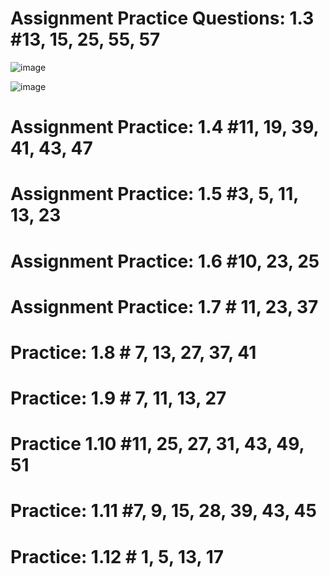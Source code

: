 # Assignment Practice Questions: 1.3 #13, 15, 25, 55, 57

![image](https://github.com/user-attachments/assets/57d3f0f5-4342-4ee8-a945-7ce4ccfbf5d8)

![image](https://github.com/user-attachments/assets/01187588-6261-49a5-85ec-1bfcadfd1349)


# Assignment Practice: 1.4 #11, 19, 39, 41, 43, 47

# Assignment Practice: 1.5 #3, 5, 11, 13, 23

# Assignment Practice: 1.6 #10, 23, 25

# Assignment Practice: 1.7 # 11, 23, 37

# Practice: 1.8 # 7, 13, 27, 37, 41

# Practice: 1.9 # 7, 11, 13, 27

# Practice 1.10 #11, 25, 27, 31, 43, 49, 51

# Practice: 1.11 #7, 9, 15, 28, 39, 43, 45

# Practice: 1.12 # 1, 5, 13, 17
